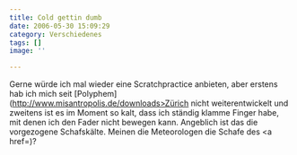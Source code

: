 ```yaml
---
title: Cold gettin dumb
date: 2006-05-30 15:09:29
category: Verschiedenes
tags: []
image: ''

---
```


Gerne würde ich mal wieder eine Scratchpractice anbieten, aber erstens hab ich mich seit [Polyphem](http://www.misantropolis.de/downloads>Zürich</a> nicht weiterentwickelt und zweitens ist es im Moment so kalt, dass ich ständig klamme Finger habe, mit denen ich den Fader nicht bewegen kann. Angeblich ist das die vorgezogene Schafskälte. Meinen die Meteorologen die Schafe des <a href=)?
